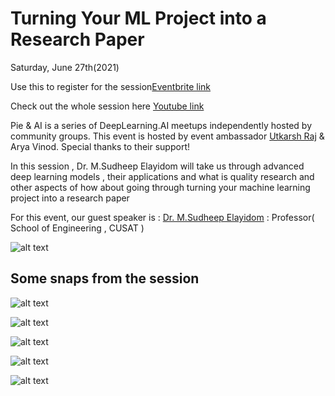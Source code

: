 # Turning Your ML Project into a Research Paper

Saturday, June 27th(2021) 


Use this to register for the session[Eventbrite link](https://www.eventbrite.com/e/pie-ai-kochi-turning-your-ml-project-into-a-research-paper-tickets-159544113739)

Check out the whole session here [Youtube link]()

Pie & AI is a series of DeepLearning.AI meetups independently hosted by community groups. This event is hosted by event ambassador [Utkarsh Raj](https://voldemortuk.github.io) & Arya Vinod. Special thanks to their support!


In this session , Dr. M.Sudheep Elayidom will take us through 	advanced deep learning models , their applications and 
what is quality research and other aspects of how about going 	through turning your machine learning project into a research 	paper 

For this event, our guest speaker is :
[Dr. M.Sudheep Elayidom](https://www.linkedin.com/in/dr-m-sudheep-elayidom-554a8765/) : Professor( School of Engineering , CUSAT )

![alt text](https://github.com/voldemortuk/Pie-AI-Sessions/blob/main/Turning%20Your%20ML%20Project%20into%20a%20Research%20Paper/WhatsApp%20Image%202021-06-22%20at%207.46.13%20PM%20(1).jpeg)


## Some snaps from the session

![alt text](https://github.com/voldemortuk/Pie-AI-Sessions/blob/main/Turning%20Your%20ML%20Project%20into%20a%20Research%20Paper/first.png)


![alt text](https://github.com/voldemortuk/Pie-AI-Sessions/blob/main/Turning%20Your%20ML%20Project%20into%20a%20Research%20Paper/second.png)


![alt text](https://github.com/voldemortuk/Pie-AI-Sessions/blob/main/Turning%20Your%20ML%20Project%20into%20a%20Research%20Paper/four.png)


![alt text](https://github.com/voldemortuk/Pie-AI-Sessions/blob/main/Turning%20Your%20ML%20Project%20into%20a%20Research%20Paper/Screenshot%202021-06-27%20at%207.01.51%20PM.png)

![alt text](https://github.com/voldemortuk/Pie-AI-Sessions/blob/main/Turning%20Your%20ML%20Project%20into%20a%20Research%20Paper/Screenshot%202021-06-27%20at%207.11.14%20PM.png)
